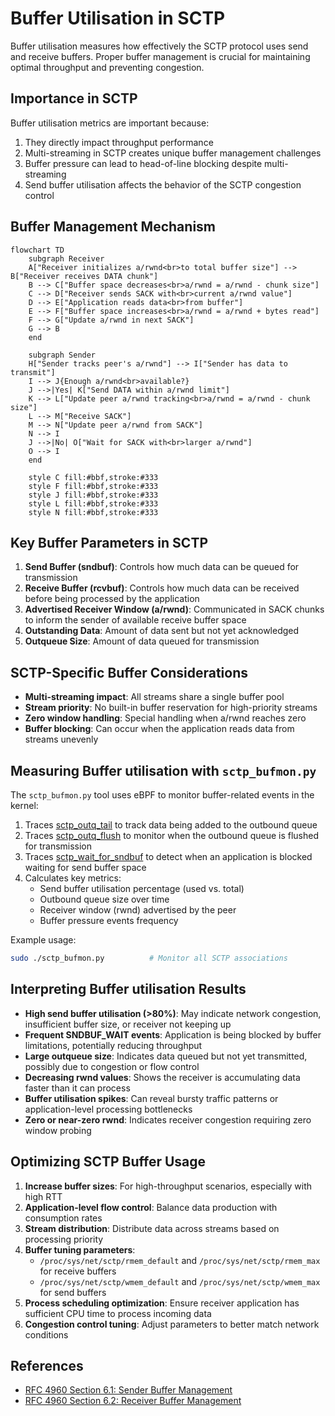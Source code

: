 # Buffer Utilisation in SCTP

Buffer utilisation measures how effectively the SCTP protocol uses send and receive buffers. Proper buffer management is crucial for maintaining optimal throughput and preventing congestion.

## Importance in SCTP

Buffer utilisation metrics are important because:

1. They directly impact throughput performance
2. Multi-streaming in SCTP creates unique buffer management challenges
3. Buffer pressure can lead to head-of-line blocking despite multi-streaming
4. Send buffer utilisation affects the behavior of the SCTP congestion control

## Buffer Management Mechanism

```mermaid
flowchart TD
    subgraph Receiver
    A["Receiver initializes a/rwnd<br>to total buffer size"] --> B["Receiver receives DATA chunk"]
    B --> C["Buffer space decreases<br>a/rwnd = a/rwnd - chunk size"]
    C --> D["Receiver sends SACK with<br>current a/rwnd value"]
    D --> E["Application reads data<br>from buffer"]
    E --> F["Buffer space increases<br>a/rwnd = a/rwnd + bytes read"]
    F --> G["Update a/rwnd in next SACK"]
    G --> B
    end
    
    subgraph Sender
    H["Sender tracks peer's a/rwnd"] --> I["Sender has data to transmit"]
    I --> J{Enough a/rwnd<br>available?}
    J -->|Yes| K["Send DATA within a/rwnd limit"]
    K --> L["Update peer a/rwnd tracking<br>a/rwnd = a/rwnd - chunk size"]
    L --> M["Receive SACK"]
    M --> N["Update peer a/rwnd from SACK"]
    N --> I
    J -->|No| O["Wait for SACK with<br>larger a/rwnd"]
    O --> I
    end

    style C fill:#bbf,stroke:#333
    style F fill:#bbf,stroke:#333
    style J fill:#bbf,stroke:#333
    style L fill:#bbf,stroke:#333
    style N fill:#bbf,stroke:#333
```

## Key Buffer Parameters in SCTP

1. **Send Buffer (sndbuf)**: Controls how much data can be queued for transmission
2. **Receive Buffer (rcvbuf)**: Controls how much data can be received before being processed by the application
3. **Advertised Receiver Window (a/rwnd)**: Communicated in SACK chunks to inform the sender of available receive buffer space
4. **Outstanding Data**: Amount of data sent but not yet acknowledged
5. **Outqueue Size**: Amount of data queued for transmission

## SCTP-Specific Buffer Considerations

- **Multi-streaming impact**: All streams share a single buffer pool
- **Stream priority**: No built-in buffer reservation for high-priority streams
- **Zero window handling**: Special handling when a/rwnd reaches zero
- **Buffer blocking**: Can occur when the application reads data from streams unevenly

## Measuring Buffer utilisation with `sctp_bufmon.py`

The `sctp_bufmon.py` tool uses eBPF to monitor buffer-related events in the kernel:

1. Traces [sctp_outq_tail](https://elixir.bootlin.com/linux/v6.16/source/net/sctp/outqueue.c#L281) to track data being added to the outbound queue
2. Traces [sctp_outq_flush](https://elixir.bootlin.com/linux/v6.16/source/net/sctp/outqueue.c#L1192) to monitor when the outbound queue is flushed for transmission
3. Traces [sctp_wait_for_sndbuf](https://elixir.bootlin.com/linux/v6.16/source/net/sctp/socket.c#L9219) to detect when an application is blocked waiting for send buffer space
5. Calculates key metrics:
   - Send buffer utilisation percentage (used vs. total)
   - Outbound queue size over time
   - Receiver window (rwnd) advertised by the peer
   - Buffer pressure events frequency

Example usage:
```bash
sudo ./sctp_bufmon.py          # Monitor all SCTP associations
```

## Interpreting Buffer utilisation Results

- **High send buffer utilisation (>80%)**: May indicate network congestion, insufficient buffer size, or receiver not keeping up
- **Frequent SNDBUF_WAIT events**: Application is being blocked by buffer limitations, potentially reducing throughput
- **Large outqueue size**: Indicates data queued but not yet transmitted, possibly due to congestion or flow control
- **Decreasing rwnd values**: Shows the receiver is accumulating data faster than it can process
- **Buffer utilisation spikes**: Can reveal bursty traffic patterns or application-level processing bottlenecks
- **Zero or near-zero rwnd**: Indicates receiver congestion requiring zero window probing

## Optimizing SCTP Buffer Usage

1. **Increase buffer sizes**: For high-throughput scenarios, especially with high RTT
2. **Application-level flow control**: Balance data production with consumption rates
3. **Stream distribution**: Distribute data across streams based on processing priority
4. **Buffer tuning parameters**:
   - `/proc/sys/net/sctp/rmem_default` and `/proc/sys/net/sctp/rmem_max` for receive buffers
   - `/proc/sys/net/sctp/wmem_default` and `/proc/sys/net/sctp/wmem_max` for send buffers
5. **Process scheduling optimization**: Ensure receiver application has sufficient CPU time to process incoming data
6. **Congestion control tuning**: Adjust parameters to better match network conditions

## References

- [RFC 4960 Section 6.1: Sender Buffer Management](https://tools.ietf.org/html/rfc4960#section-6.1)
- [RFC 4960 Section 6.2: Receiver Buffer Management](https://tools.ietf.org/html/rfc4960#section-6.2)